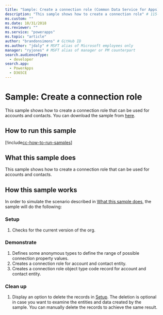 ```yaml
---
title: "Sample: Create a connection role (Common Data Service for Apps) | Microsoft Docs" # Intent and product brand in a unique string of 43-59 chars including spaces
description: "This sample shows how to create a connection role" # 115-145 characters including spaces. This abstract displays in the search result.
ms.custom: ""
ms.date: 10/31/2018
ms.reviewer: ""
ms.service: "powerapps"
ms.topic: "article"
author: "brandonsimons" # GitHub ID
ms.author: "jdaly" # MSFT alias of Microsoft employees only
manager: "ryjones" # MSFT alias of manager or PM counterpart
search.audienceType: 
  - developer
search.app: 
  - PowerApps
  - D365CE
---
```

# Sample: Create a connection role

<!-- https://docs.microsoft.com/en-us/dynamics365/customer-engagement/developer/sample-create-connection-role-early-bound -->

This sample shows how to create a connection role that can be used for accounts and contacts. You can download the sample from [here](https://github.com/Microsoft/PowerApps-Samples/tree/master/cds/orgsvc/C%23/ConnectionRole).

## How to run this sample

[!include[cc-how-to-run-samples](../../includes/cc-how-to-run-samples.md)]

## What this sample does

This sample shows how to create a connection role that can be used for accounts and contacts.

## How this sample works

In order to simulate the scenario described in [What this sample does](#what-this-sample-does), the sample will do the following:

### Setup
1. Checks for the current version of the org.

### Demonstrate
1. Defines some anonymous types to define the range of possible connection property values.
2. Creates a connection role for account and contact entity.
3. Creates a connection role object type code record for account and contact entity.

### Clean up

1. Display an option to delete the records in [Setup](#setup).
    The deletion is optional in case you want to examine the entities and data created by the sample. You can manually delete the records to achieve the same result.
